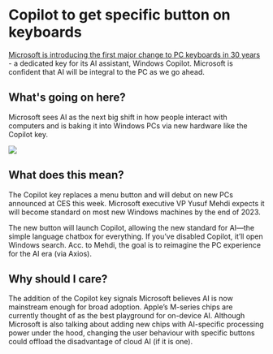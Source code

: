 # Copilot to get specific button on keyboards

[Microsoft is introducing the first major change to PC keyboards in 30 years](https://www.axios.com/2024/01/04/microsoft-copilot-ai-button-windows?utm_source=bensbites\&utm_medium=referral\&utm_campaign=copilot-to-get-specific-button-on-keyboards) - a dedicated key for its AI assistant, Windows Copilot. Microsoft is confident that AI will be integral to the PC as we go ahead.

## What's going on here?

Microsoft sees AI as the next big shift in how people interact with computers and is baking it into Windows PCs via new hardware like the Copilot key.

![](https://media.beehiiv.com/cdn-cgi/image/fit=scale-down,format=auto,onerror=redirect,quality=80/uploads/asset/file/b89fba99-dde9-463b-bf78-a5417e7c4798/image.png?t=1704452656)

## What does this mean?

The Copilot key replaces a menu button and will debut on new PCs announced at CES this week. Microsoft executive VP Yusuf Mehdi expects it will become standard on most new Windows machines by the end of 2023.

The new button will launch Copilot, allowing the new standard for AI—the simple language chatbox for everything. If you’ve disabled Copilot, it’ll open Windows search. Acc. to Mehdi, the goal is to reimagine the PC experience for the AI era (via Axios).

## Why should I care?

The addition of the Copilot key signals Microsoft believes AI is now mainstream enough for broad adoption. Apple’s M-series chips are currently thought of as the best playground for on-device AI. Although Microsoft is also talking about adding new chips with AI-specific processing power under the hood, changing the user behaviour with specific buttons could offload the disadvantage of cloud AI (if it is one).
